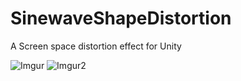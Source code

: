 # SinewaveShapeDistortion
A Screen space distortion effect for Unity

![Imgur](http://i.imgur.com/8BvhLub.gifv)
![Imgur2](http://i.imgur.com/dlXRRtk.gifv)
